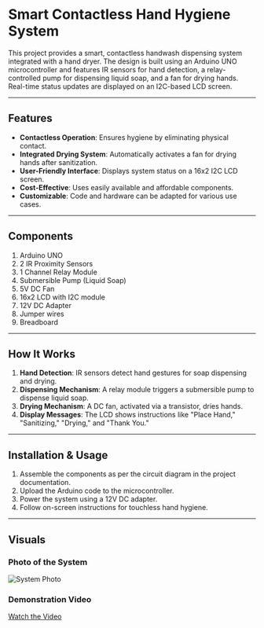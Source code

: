 # Smart Contactless Hand Hygiene System

This project provides a smart, contactless handwash dispensing system integrated with a hand dryer. The design is built using an Arduino UNO microcontroller and features IR sensors for hand detection, a relay-controlled pump for dispensing liquid soap, and a fan for drying hands. Real-time status updates are displayed on an I2C-based LCD screen.

---

## Features
- **Contactless Operation**: Ensures hygiene by eliminating physical contact.
- **Integrated Drying System**: Automatically activates a fan for drying hands after sanitization.
- **User-Friendly Interface**: Displays system status on a 16x2 I2C LCD screen.
- **Cost-Effective**: Uses easily available and affordable components.
- **Customizable**: Code and hardware can be adapted for various use cases.

---

## Components
1. Arduino UNO
2. 2 IR Proximity Sensors
3. 1 Channel Relay Module
4. Submersible Pump (Liquid Soap)
5. 5V DC Fan
6. 16x2 LCD with I2C module
7. 12V DC Adapter
8. Jumper wires
9. Breadboard

---

## How It Works
1. **Hand Detection**: IR sensors detect hand gestures for soap dispensing and drying.
2. **Dispensing Mechanism**: A relay module triggers a submersible pump to dispense liquid soap.
3. **Drying Mechanism**: A DC fan, activated via a transistor, dries hands.
4. **Display Messages**: The LCD shows instructions like "Place Hand," "Sanitizing," "Drying," and "Thank You."

---

## Installation & Usage
1. Assemble the components as per the circuit diagram in the project documentation.
2. Upload the Arduino code to the microcontroller.
3. Power the system using a 12V DC adapter.
4. Follow on-screen instructions for touchless hand hygiene.

---

## Visuals
### Photo of the System
![System Photo](path_to_your_photo.jpg)

### Demonstration Video
[Watch the Video](path_to_your_video.mp4)
